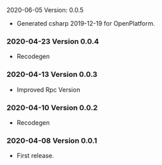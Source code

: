 2020-06-05 Version: 0.0.5
- Generated csharp 2019-12-19 for OpenPlatform.

### 2020-04-23 Version 0.0.4
* Recodegen

### 2020-04-13 Version 0.0.3
* Improved Rpc Version

### 2020-04-10 Version 0.0.2
* Recodegen

### 2020-04-08 Version 0.0.1
* First release.